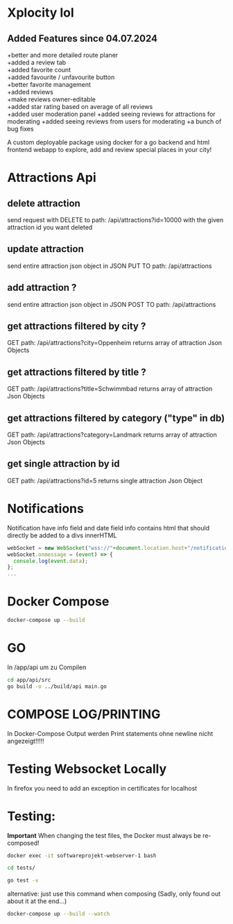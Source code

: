 # Xplocity lol

## Added Features since 04.07.2024
+better and more detailed route planer<br>
+added a review tab<br>
+added favorite count<br>
+added favourite / unfavourite button<br>
+better favorite management<br>
+added reviews<br>
+make reviews owner-editable<br>
+added star rating based on average of all reviews<br>
+added user moderation panel
+added seeing reviews for attractions for moderating
+added seeing reviews from users for moderating
+a bunch of bug fixes<br>

A custom deployable package using docker for a go backend and html frontend webapp to explore, add and review special places in your city!
# Attractions Api
## delete attraction

send request with DELETE to
path: /api/attractions?id=10000
with the given attraction id you want deleted

## update attraction

send entire attraction json object in JSON PUT TO
path: /api/attractions

## add attraction ?

send entire attraction json object in JSON POST TO
path: /api/attractions

## get attractions filtered by city ?

GET
path: /api/attractions?city=Oppenheim
returns array of attraction Json Objects

## get attractions filtered by title ?

GET
path: /api/attractions?title=Schwimmbad
returns array of attraction Json Objects

## get attractions filtered by category ("type" in db)

GET
path: /api/attractions?category=Landmark
returns array of attraction Json Objects

## get single attraction by id

GET
path: /api/attractions?id=5
returns single attraction Json Object



# Notifications
Notification have info field and date field info contains html that should directly be added to a divs innerHTML 
```js
webSocket = new WebSocket("wss://"+document.location.host+"/notifications");
webSocket.onmessage = (event) => {
  console.log(event.data);
};
...
```


# Docker Compose

```bash
docker-compose up --build
```

# GO

In /app/api um zu Compilen

```bash
cd app/api/src
go build -o ../build/api main.go
```

# COMPOSE LOG/PRINTING

In Docker-Compose Output werden Print statements ohne newline nicht angezeigt!!!!!

# Testing Websocket Locally

In firefox you need to add an exception in certificates for localhost

# Testing:

**Important** When changing the test files, the Docker must always be re-composed!

```bash
docker exec -it softwareprojekt-webserver-1 bash

cd tests/

go test -v 
```

alternative: just use this command when composing (Sadly, only found out about it at the end...)

```bash
docker-compose up --build --watch
```
